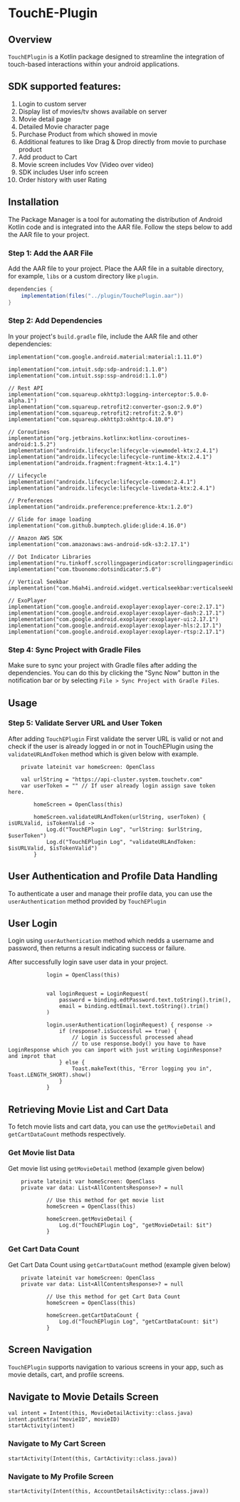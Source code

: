 # TouchE-Plugin

## Overview
`TouchEPlugin` is a Kotlin package designed to streamline the integration of touch-based interactions within your android applications.

## SDK supported features:
1. Login to custom server
2. Display list of movies/tv shows available on server
3. Movie detail page
4. Detailed Movie character page
5. Purchase Product from which showed in movie
6. Additional features to like Drag & Drop directly from movie to purchase product
7. Add product to Cart
8. Movie screen includes Vov (Video over video)
9. SDK includes User info screen
10. Order history with user Rating

## Installation

The Package Manager is a tool for automating the distribution of Android Kotlin code and is integrated into the AAR file. Follow the steps below to add the AAR file to your project.

### Step 1: Add the AAR File

Add the AAR file to your project. Place the AAR file in a suitable directory, for example, `libs` or a custom directory like `plugin`.

```gradle
dependencies {
    implementation(files("../plugin/TouchePlugin.aar"))
}
```

### Step 2: Add Dependencies

In your project's `build.gradle` file, include the AAR file and other dependencies:

    implementation("com.google.android.material:material:1.11.0")
   
    implementation("com.intuit.sdp:sdp-android:1.1.0")
    implementation("com.intuit.ssp:ssp-android:1.1.0")
    
    // Rest API
    implementation("com.squareup.okhttp3:logging-interceptor:5.0.0-alpha.1")
    implementation("com.squareup.retrofit2:converter-gson:2.9.0")
    implementation("com.squareup.retrofit2:retrofit:2.9.0")
    implementation("com.squareup.okhttp3:okhttp:4.10.0")
    
    // Coroutines
    implementation("org.jetbrains.kotlinx:kotlinx-coroutines-android:1.5.2")
    implementation("androidx.lifecycle:lifecycle-viewmodel-ktx:2.4.1")
    implementation("androidx.lifecycle:lifecycle-runtime-ktx:2.4.1")
    implementation("androidx.fragment:fragment-ktx:1.4.1")
    
    // Lifecycle
    implementation("androidx.lifecycle:lifecycle-common:2.4.1")
    implementation("androidx.lifecycle:lifecycle-livedata-ktx:2.4.1")
    
    // Preferences
    implementation("androidx.preference:preference-ktx:1.2.0")
    
    // Glide for image loading
    implementation("com.github.bumptech.glide:glide:4.16.0")
    
    // Amazon AWS SDK
    implementation("com.amazonaws:aws-android-sdk-s3:2.17.1")
    
    // Dot Indicator Libraries
    implementation("ru.tinkoff.scrollingpagerindicator:scrollingpagerindicator:1.0.0")
    implementation("com.tbuonomo:dotsindicator:5.0")
    
    // Vertical Seekbar
    implementation("com.h6ah4i.android.widget.verticalseekbar:verticalseekbar:1.0.0")
    
    // ExoPlayer
    implementation("com.google.android.exoplayer:exoplayer-core:2.17.1")
    implementation("com.google.android.exoplayer:exoplayer-dash:2.17.1")
    implementation("com.google.android.exoplayer:exoplayer-ui:2.17.1")
    implementation("com.google.android.exoplayer:exoplayer-hls:2.17.1")
    implementation("com.google.android.exoplayer:exoplayer-rtsp:2.17.1")


### Step 4: Sync Project with Gradle Files

Make sure to sync your project with Gradle files after adding the dependencies. You can do this by clicking the "Sync Now" button in the notification bar or by selecting `File > Sync Project with Gradle Files`.

## Usage

### Step 5: Validate Server URL and User Token

After adding `TouchEPlugin` First validate the server URL is valid or not and check if the user is already logged in or not in TouchEPlugin using the `validateURLAndToken` method which is given below with example.

```
    private lateinit var homeScreen: OpenClass

    val urlString = "https://api-cluster.system.touchetv.com"
    var userToken = "" // If user already login assign save token here.

        homeScreen = OpenClass(this)

        homeScreen.validateURLAndToken(urlString, userToken) { isURLValid, isTokenValid ->
            Log.d("TouchEPlugin Log", "urlString: $urlString, $userToken")
            Log.d("TouchEPlugin Log", "validateURLAndToken: $isURLValid, $isTokenValid")
        }
```

## User Authentication and Profile Data Handling

To authenticate a user and manage their profile data, you can use the `userAuthentication` method provided by `TouchEPlugin`

## User Login

Login using `userAuthentication` method which nedds a username and password, then returns a result indicating success or failure.

After successfully login save user data in your project.

```
            login = OpenClass(this)


            val loginRequest = LoginRequest(
                password = binding.edtPassword.text.toString().trim(),
                email = binding.edtEmail.text.toString().trim()
            )

            login.userAuthentication(loginRequest) { response ->
                if (response?.isSuccessful == true) {
                    // Login is Successful processed ahead
                    // to use response.body() you have to have LoginResponse which you can import with just writing LoginResponse? and improt that
                } else {
                    Toast.makeText(this, "Error logging you in", Toast.LENGTH_SHORT).show()
                }
            }

```

## Retrieving Movie List and Cart Data

To fetch movie lists and cart data, you can use the `getMovieDetail` and `getCartDataCount` methods respectively.

### Get Movie list Data

Get movie list using `getMovieDetail` method (example given below)

```
    private lateinit var homeScreen: OpenClass
    private var data: List<AllContentsResponse>? = null

            // Use this method for get movie list
            homeScreen = OpenClass(this)

            homeScreen.getMovieDetail {
                Log.d("TouchEPlugin Log", "getMovieDetail: $it")
            }
```

### Get Cart Data Count

Get Cart Data Count using `getCartDataCount` method (example given below)

```
    private lateinit var homeScreen: OpenClass
    private var data: List<AllContentsResponse>? = null

            // Use this method for get Cart Data Count
            homeScreen = OpenClass(this)

            homeScreen.getCartDataCount {
                Log.d("TouchEPlugin Log", "getCartDataCount: $it")
            }

```

## Screen Navigation

`TouchEPlugin` supports navigation to various screens in your app, such as movie details, cart, and profile screens.

## Navigate to Movie Details Screen

```
val intent = Intent(this, MovieDetailActivity::class.java)
intent.putExtra("movieID", movieID)
startActivity(intent)
```

### Navigate to My Cart Screen

```
startActivity(Intent(this, CartActivity::class.java))
```

### Navigate to My Profile Screen

```
startActivity(Intent(this, AccountDetailsActivity::class.java))
```
